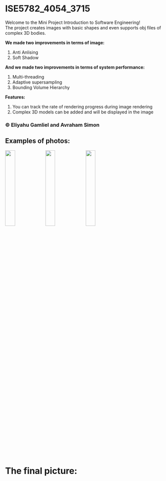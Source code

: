 # ISE5782_4054_3715
Welcome to the Mini Project Introduction to Software Engineering! <br/>
The project creates images with basic shapes and even supports obj files of complex 3D bodies.

<b>We made two improvements in terms of image:</b> <br/>
1. Anti Anlising <br/>
2. Soft Shadow <br/>

<b>And we made two improvements in terms of system performance:</b> <br/>
1. Multi-threading <br />
2. Adaptive supersampling <br/>
3. Bounding Volume Hierarchy <br/>

<b>Features:</b> <br />
1. You can track the rate of rendering progress during image rendering
2. Complex 3D models can be added and will be displayed in the image

### © Eliyahu Gamliel and Avraham Simon ###

## Examples of photos: ##
<img src="https://user-images.githubusercontent.com/76405628/172894005-78cc1e6d-b04a-43e5-9722-455efd7373eb.png" width=25% height=25%>
<img src="https://user-images.githubusercontent.com/76405628/172895311-e24a8246-2142-40bc-b287-c6d7ddc20cc1.png" width=25% height=25%>
<img src="https://user-images.githubusercontent.com/76405628/172895158-69f37eda-e642-4207-9f70-d4f6e2fd240c.png" width=25% height=25%>

# The final picture:

